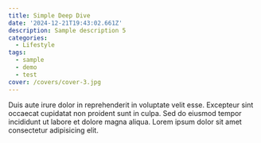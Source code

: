 ```yaml
---
title: Simple Deep Dive
date: '2024-12-21T19:43:02.661Z'
description: Sample description 5
categories:
  - Lifestyle
tags:
  - sample
  - demo
  - test
cover: /covers/cover-3.jpg
---
```


Duis aute irure dolor in reprehenderit in voluptate velit esse.
Excepteur sint occaecat cupidatat non proident sunt in culpa.
Sed do eiusmod tempor incididunt ut labore et dolore magna aliqua.
Lorem ipsum dolor sit amet consectetur adipisicing elit.